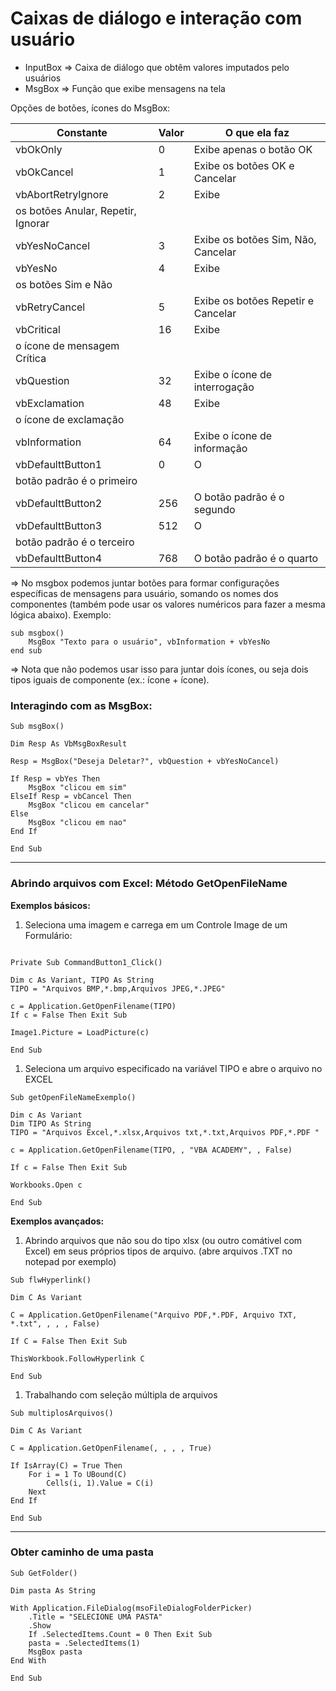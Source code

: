 # Caixas de diálogo e interação com usuário

- InputBox ⇒ Caixa de diálogo que obtêm valores imputados pelo usuários
- MsgBox ⇒ Função que exibe mensagens na tela

Opções de botões, ícones do MsgBox:

| Constante | Valor | O que ela faz |
| --- | --- | --- |
| vbOkOnly | 0 | Exibe apenas o botão OK |
| vbOkCancel | 1 | Exibe os botões OK e Cancelar |
| vbAbortRetryIgnore | 2 | Exibe
  os botões Anular, Repetir, Ignorar |
| vbYesNoCancel | 3 | Exibe os botões Sim, Não, Cancelar |
| vbYesNo | 4 | Exibe
  os botões Sim e Não |
| vbRetryCancel | 5 | Exibe os botões Repetir e Cancelar |
| vbCritical | 16 | Exibe
  o ícone de mensagem Crítica |
| vbQuestion | 32 | Exibe o ícone de interrogação |
| vbExclamation | 48 | Exibe
  o ícone de exclamação |
| vbInformation | 64 | Exibe o ícone de informação |
| vbDefaulttButton1 | 0 | O
  botão padrão é o primeiro |
| vbDefaulttButton2 | 256 | O botão padrão é o segundo |
| vbDefaulttButton3 | 512 | O
  botão padrão é o terceiro |
| vbDefaulttButton4 | 768 | O botão padrão é o quarto |

⇒ No msgbox podemos juntar botões para formar configurações específicas de mensagens para usuário, somando os nomes dos componentes (também pode usar os valores numéricos para fazer a mesma lógica abaixo). Exemplo:

```VB
sub msgbox()
	MsgBox "Texto para o usuário", vbInformation + vbYesNo
end sub
```

⇒ Nota que não podemos usar isso para juntar dois ícones, ou seja dois tipos iguais de componente (ex.: ícone + ícone).

### Interagindo com as MsgBox:

```VB
Sub msgBox()

Dim Resp As VbMsgBoxResult

Resp = MsgBox("Deseja Deletar?", vbQuestion + vbYesNoCancel)

If Resp = vbYes Then
    MsgBox "clicou em sim"
ElseIf Resp = vbCancel Then
    MsgBox "clicou em cancelar"
Else
    MsgBox "clicou em nao"
End If

End Sub
```

---

### Abrindo arquivos com Excel: Método GetOpenFileName

**Exemplos básicos:**

1. Seleciona uma imagem e carrega em um Controle Image de um Formulário:

```VB

Private Sub CommandButton1_Click()

Dim c As Variant, TIPO As String
TIPO = "Arquivos BMP,*.bmp,Arquivos JPEG,*.JPEG"

c = Application.GetOpenFilename(TIPO)
If c = False Then Exit Sub

Image1.Picture = LoadPicture(c)

End Sub
```

1. Seleciona um arquivo especificado na variável TIPO e abre o arquivo no EXCEL

```VB
Sub getOpenFileNameExemplo()

Dim c As Variant
Dim TIPO As String
TIPO = "Arquivos Excel,*.xlsx,Arquivos txt,*.txt,Arquivos PDF,*.PDF "

c = Application.GetOpenFilename(TIPO, , "VBA ACADEMY", , False)

If c = False Then Exit Sub

Workbooks.Open c

End Sub
```

**Exemplos avançados:**

1. Abrindo arquivos que não sou do tipo xlsx (ou outro comátivel com Excel) em seus próprios tipos de arquivo. (abre arquivos .TXT no notepad por exemplo)

```VB
Sub flwHyperlink()

Dim C As Variant

C = Application.GetOpenFilename("Arquivo PDF,*.PDF, Arquivo TXT, *.txt", , , , False)

If C = False Then Exit Sub

ThisWorkbook.FollowHyperlink C

End Sub
```

1. Trabalhando com seleção múltipla de arquivos

```VB
Sub multiplosArquivos()

Dim C As Variant

C = Application.GetOpenFilename(, , , , True)

If IsArray(C) = True Then
    For i = 1 To UBound(C)
        Cells(i, 1).Value = C(i)
    Next
End If

End Sub
```

---

### Obter caminho de uma pasta

```VB
Sub GetFolder()

Dim pasta As String

With Application.FileDialog(msoFileDialogFolderPicker)
    .Title = "SELECIONE UMA PASTA"
    .Show
    If .SelectedItems.Count = 0 Then Exit Sub
    pasta = .SelectedItems(1)
    MsgBox pasta
End With

End Sub
```